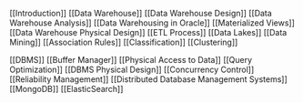 
[[Introduction]]
[[Data Warehouse]]
[[Data Warehouse Design]]
[[Data Warehouse Analysis]]
[[Data Warehousing in Oracle]]
[[Materialized Views]]
[[Data Warehouse Physical Design]]
 [[ETL Process]]
 [[Data Lakes]]
 [[Data Mining]]
 [[Association Rules]]
[[Classification]]
[[Clustering]]

[[DBMS]]
[[Buffer Manager]]
[[Physical Access to Data]]
[[Query Optimization]]
[[DBMS Physical Design]]
[[Concurrency Control]]
[[Reliability Management]]
[[Distributed Database Management Systems]]
[[MongoDB]]
[[ElasticSearch]]
